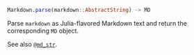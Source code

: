 ```julia
Markdown.parse(markdown::AbstractString) -> MD
```

Parse `markdown` as Julia-flavored Markdown text and return the corresponding `MD` object.

See also [`@md_str`](@ref).
